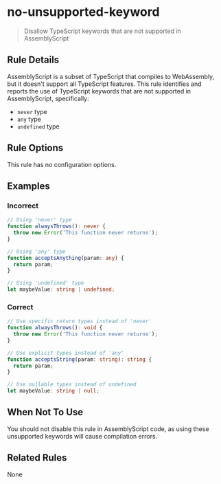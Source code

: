 # no-unsupported-keyword

> Disallow TypeScript keywords that are not supported in AssemblyScript

## Rule Details

AssemblyScript is a subset of TypeScript that compiles to WebAssembly, but it doesn't support all TypeScript features. This rule identifies and reports the use of TypeScript keywords that are not supported in AssemblyScript, specifically:

- `never` type
- `any` type
- `undefined` type

## Rule Options

This rule has no configuration options.

## Examples

### Incorrect

```ts
// Using 'never' type
function alwaysThrows(): never {
  throw new Error('This function never returns');
}

// Using 'any' type
function acceptsAnything(param: any) {
  return param;
}

// Using 'undefined' type
let maybeValue: string | undefined;
```

### Correct

```ts
// Use specific return types instead of 'never'
function alwaysThrows(): void {
  throw new Error('This function never returns');
}

// Use explicit types instead of 'any'
function acceptsString(param: string): string {
  return param;
}

// Use nullable types instead of undefined
let maybeValue: string | null;
```

## When Not To Use

You should not disable this rule in AssemblyScript code, as using these unsupported keywords will cause compilation errors.

## Related Rules

None
